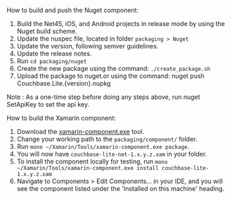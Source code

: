 How to build and push the Nuget component:

1. Build the Net45, iOS, and Android projects in release mode by using the Nuget build scheme.
2. Update the nuspec file, located in folder `packaging > Nuget`
3. Update the version, following semver guidelines.
4. Update the release notes.
5. Run `cd packaging/nuget`
6. Create the new package using the command: `./create_package.sh`
7. Upload the package to nuget.or using the command: nuget push Couchbase.Lite.{version}.nupkg

Note : As a one-time step before doing any steps above, run nuget SetApiKey to set the api key.

How to build the Xamarin component:

 1. Download the [xamarin-component.exe](https://components.xamarin.com/submit/xpkg) tool.
 2. Change your working path to the `packaging/component/` folder.
 3. Run `mono ~/Xamarin/Tools/xamarin-component.exe package`.
 4. You will now have `couchbase-lite-net-1.x.y.z.xam` in your folder.
 5. To install the component locally for testing, run `mono ~/Xamarin/Tools/xamarin-component.exe install couchbase-lite-1.x.y.z.xam `
 6. Navigate to Components > Edit Components... in your IDE, and you will see the component listed under the 'Installed on this machine' heading.
